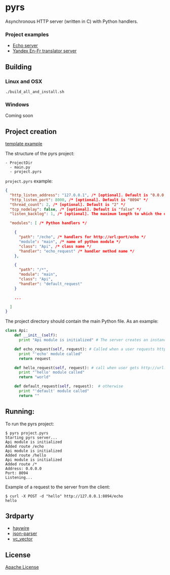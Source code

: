 # pyrs
Asynchronous HTTP server (written in C) with Python handlers.

### Project examples

- [Echo server](https://github.com/skogorev/pyrs/tree/master/examples/echo)
- [Yandex En-Fr translator server](https://github.com/skogorev/pyrs/tree/master/examples/en_fr_translator)

## Building

### Linux and OSX
```
./build_all_and_install.sh
```

### Windows
Coming soon

## Project creation
[template example](https://github.com/skogorev/pyrs/tree/master/project_template)

The structure of the pyrs project:
```
- ProjectDir
  - main.py
  - project.pyrs
```

`project.pyrs` example:
```json
{
  "http_listen_address": "127.0.0.1", /* [optional]. Default is "0.0.0.0" */
  "http_listen_port": 8000, /* [optional]. Default is "8094" */
  "thread_count": 2, /* [optional]. Default is "2" */
  "tcp_nodelay": false, /* [optional]. Default is "false" */
  "listen_backlog": 1, /* [optional]. The maximum length to which the queue of pending may grow. Default is "10" */

  "modules": [ /* Python handlers */

    {
      "path": "/echo", /* handlers for http://url:port/echo */
      "module": "main", /* name of python module */
      "class": "Api", /* class name */
      "handler": "echo_request" /* handler method name */
    },

    {
      "path": "/*",
      "module": "main",
      "class": "Api",
      "handler": "default_request"
    }

    ...

  ]
}

```

The project directory should contain the main Python file. As an example:
```python
class Api:
    def __init__(self):
      print "Api module is initialized" # The server creates an instance of class for each module

    def echo_request(self, request): # Called when a user requests http://url:port/echo
      print "'echo' module called"
      return request

    def hello_request(self, request): # call when user gets http://url:port/hello
      print "'hello' module called"
      return "world"

    def default_request(self, request):  # otherwise
      print "'default' module called"
      return ""
```

## Running:

To run the pyrs project:
```
$ pyrs project.pyrs 
Starting pyrs server...
Api module is initialized
Added route /echo
Api module is initialized
Added route /hello
Api module is initialized
Added route /*
Address: 0.0.0.0
Port: 8094
Listening...
```

Example of a request to the server from the client:
```
$ curl -X POST -d "hello" http://127.0.0.1:8094/echo
hello
```

## 3rdparty
* [haywire](https://github.com/haywire/haywire)
* [json-parser](https://github.com/udp/json-parser)
* [vc_vector](https://github.com/skogorev/vc_vector)

## License

[Apache License](LICENSE.md)
